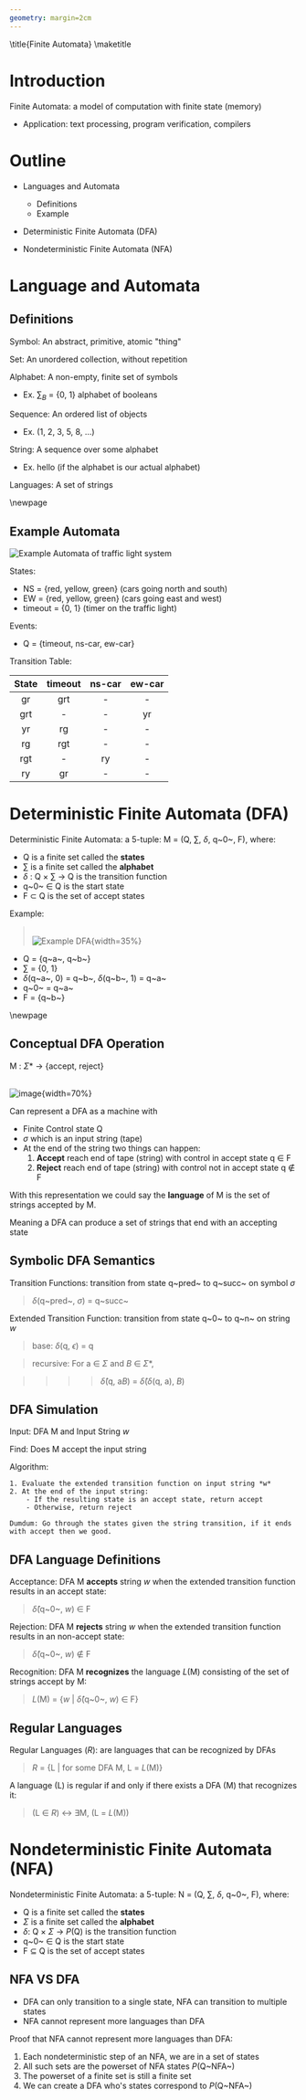 ```yaml
---
geometry: margin=2cm
---
```


\title{Finite Automata}
\maketitle

# Introduction

Finite Automata: a model of computation with finite state (memory) 

- Application: text processing, program verification, compilers

# Outline

- Languages and Automata
    - Definitions
    - Example

- Deterministic Finite Automata (DFA)

- Nondeterministic Finite Automata (NFA)

# Language and Automata

## Definitions

Symbol: An abstract, primitive, atomic "thing" 

Set: An unordered collection, without repetition

Alphabet: A non-empty, finite set of symbols

- Ex. $\sum_{B}$ = {0, 1} alphabet of booleans

[comment]: <> (_)

Sequence: An ordered list of objects

- Ex. (1, 2, 3, 5, 8, ...)

String: A sequence over some alphabet

- Ex. hello (if the alphabet is our actual alphabet)

Languages: A set of strings

\newpage

## Example Automata

![Example Automata of traffic light system](images/trafficdfa.png)

States: 

- NS = {red, yellow, green} (cars going north and south)
- EW = {red, yellow, green} (cars going east and west)
- timeout = {0, 1} (timer on the traffic light)

Events:

- Q = {timeout, ns-car, ew-car}

Transition Table:

| State | timeout | ns-car | ew-car |
|:-----:|:-------:|:------:|:------:|
| gr    | grt     | -      | -      | 
| grt   | -       | -      | yr     |
| yr    | rg      | -      | -      |
| rg    | rgt     | -      | -      |
| rgt   | -       | ry     | -      |
| ry    | gr      | -      | -      |

# Deterministic Finite Automata (DFA)

Deterministic Finite Automata: a 5-tuple: M = (Q, $\sum$, $\delta$, q~0~, F), where:

- Q is a finite set called the **states**
- $\sum$ is a finite set called the **alphabet**
- $\delta$ : Q $\times$ $\sum$ &rarr; Q is the transition function
- q~0~ $\in$ Q is the start state
- F $\subset$ Q is the set of accept states

Example:

> \
![Example DFA](images/dfaez.png){width=35%}

- Q = {q~a~, q~b~}
- $\sum$ = {0, 1}
- $\delta$(q~a~, 0) = q~b~, $\delta$(q~b~, 1) = q~a~
- q~0~ = q~a~ 
- F = {q~b~}

\newpage

## Conceptual DFA Operation

M : $\Sigma$\* &rarr; {accept, reject}

\
![image](images/machinedfa.png){width=70%}

Can represent a DFA as a machine with 

- Finite Control state Q
- $\sigma$ which is an input string (tape)
- At the end of the string two things can happen:
    1. **Accept** reach end of tape (string) with control in accept state q $\in$ F
    2. **Reject** reach end of tape (string) with control not in accept state q $\not\in$ F

With this representation we could say the **language** of M is the set of strings accepted by M.

Meaning a DFA can produce a set of strings that end with an accepting state

## Symbolic DFA Semantics

Transition Functions: transition from state q~pred~ to q~succ~ on symbol $\sigma$

> $\delta$(q~pred~, $\sigma$) = q~succ~

Extended Transition Function: transition from state q~0~ to q~n~ on string *w*

> base: $\delta$(q, $\epsilon$) = q

> recursive: For a $\in$ $\Sigma$ and *B* $\in$ $\Sigma$\*,

>>>> $\hat\delta$(q, a*B*) = $\hat\delta$($\delta$(q, a), *B*)

## DFA Simulation

Input: DFA M and Input String *w*

Find: Does M accept the input string

Algorithm:

    1. Evaluate the extended transition function on input string *w*
    2. At the end of the input string:
        - If the resulting state is an accept state, return accept
        - Otherwise, return reject
    
    Dumdum: Go through the states given the string transition, if it ends with accept then we good. 

## DFA Language Definitions

Acceptance: DFA M **accepts** string *w* when the extended transition function results in an accept state:

> $\hat\delta$(q~0~, *w*) $\in$ F

Rejection: DFA M **rejects** string *w* when the extended transition function results in an non-accept state:

> $\hat\delta$(q~0~, *w*) $\not\in$ F

Recognition: DFA M **recognizes** the language *L*(M) consisting of the set of strings accept by M: 

> *L*(M) = {*w* | $\hat\delta$(q~0~, *w*) $\in$ F} 

## Regular Languages

Regular Languages (*R*): are languages that can be recognized by DFAs

> *R* = {L | for some DFA M, L = *L*(M)}

A language (L) is regular if and only if there exists a DFA (M) that recognizes it:

> (L $\in$ *R*) $\leftrightarrow$ $\exists$M, (L = *L*(M))

# Nondeterministic Finite Automata (NFA)

Nondeterministic Finite Automata: a 5-tuple: N = (Q, $\sum$, $\delta$, q~0~, F), where:
 
- Q is a finite set called the **states** 
- $\Sigma$ is a finite set called the **alphabet**
- $\delta$: Q $\times$ $\Sigma$ &rarr; *P*(Q) is the transition function
- q~0~ $\in$ Q is the start state
- F $\subseteq$ Q is the set of accept states

## NFA VS DFA

- DFA can only transition to a single state, NFA can transition to multiple states
- NFA cannot represent more languages than DFA

Proof that NFA cannot represent more languages than DFA:

1. Each nondeterministic step of an NFA, we are in a set of states
2. All such sets are the powerset of NFA states *P*(Q~NFA~)
3. The powerset of a finite set is still a finite set
4. We can create a DFA who's states correspond to *P*(Q~NFA~)


 
